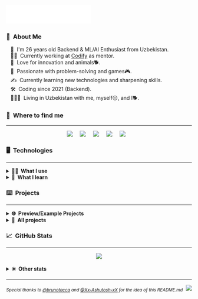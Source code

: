 <head>
	<link rel="shortcut icon" type="image/png" href="favicon.png">
	<title>GGwM</title>
</head>
<img src="images/svg/header_en.svg">


### 👾 &nbsp;About Me
&nbsp;&nbsp;&nbsp;🧍 &nbsp;I'm 26 years old Backend & ML/AI Enthusiast from Uzbekistan.\
&nbsp;&nbsp;&nbsp;👨‍💻 &nbsp;Currently working at [Codify](https://codifylab.uz/) as mentor. \
&nbsp;&nbsp;&nbsp;🌱 &nbsp;Love for innovation and animals🐕.\
&nbsp;&nbsp;&nbsp;💓 &nbsp;Passionate with problem-solving and games🎮.\
&nbsp;&nbsp;&nbsp;✍️ &nbsp;Currently learning new technologies and sharpening skills.\
&nbsp;&nbsp;&nbsp;🛠️ &nbsp;Coding since 2021 (Backend).\
&nbsp;&nbsp;&nbsp;👨‍👩‍👦 &nbsp;Living in Uzbekistan with me, myself😔, and I🐕.


### 🔗 &nbsp;Where to find me
<hr/>

<p align="center">
	<a href="mailto:mihail999999999@gmail.com?subject=From%20Github"><img src="https://ggwmwgg.github.io/images/svg/gmail.svg" /></a>&nbsp;&nbsp;&nbsp;&nbsp;
	<a href="https://steamcommunity.com/id/ggwm/"><img src="https://ggwmwgg.github.io/images/svg/steam.svg" /></a>&nbsp;&nbsp;&nbsp;&nbsp;
	<a href="https://www.instagram.com/ggwmwgg/"><img src="https://ggwmwgg.github.io/images/svg/instagram.svg" /></a>&nbsp;&nbsp;&nbsp;&nbsp;
	<a href="https://ggwmm.t.me/"><img src="https://ggwmwgg.github.io/images/svg/telegram.svg" /></a>&nbsp;&nbsp;&nbsp;&nbsp;
	<a href="https://www.linkedin.com/in/ggwm/"><img src="https://ggwmwgg.github.io/images/svg/linkedin.svg" /></a>&nbsp;&nbsp;&nbsp;&nbsp;
</p>


### 🖥️ &nbsp;Technologies
<hr/>

<details>
	<summary><b>👨‍💻 &nbsp;What I use</b></summary>
	<br/>
	<img src="https://ggwmwgg.github.io/images/svg/python.svg" alt="Python"/>
	<img src="https://ggwmwgg.github.io/images/svg/c.svg" alt="C"/>
	<img src="https://ggwmwgg.github.io/images/svg/javascript.svg" alt="JavaScript"/>
	<img src="https://ggwmwgg.github.io/images/svg/html5.svg" alt="HTML5"/>
	<img src="https://ggwmwgg.github.io/images/svg/css3.svg" alt="CSS3"/>
	<img src="https://ggwmwgg.github.io/images/svg/json.svg" alt="JSON"/>
	<img src="https://ggwmwgg.github.io/images/svg/markdown.svg" alt="Markdown"/>
    <img src="https://ggwmwgg.github.io/images/svg/jinja.svg" alt="Jinja"/>
	<img src="https://ggwmwgg.github.io/images/svg/shell.svg" alt="Shell"/>
	<img src="https://ggwmwgg.github.io/images/svg/bash.svg" alt="Bash"/>
	<img src="https://ggwmwgg.github.io/images/svg/windows_terminal.svg" alt="Win Terminal"/>
	<br/>
	<br/>
	<img src="https://ggwmwgg.github.io/images/svg/mysql.svg" alt="MySQL"/>
	<img src="https://ggwmwgg.github.io/images/svg/sqlite.svg" alt="SQLite"/>
	<img src="https://ggwmwgg.github.io/images/svg/postgresql.svg" alt="PostgreSQL"/>
	<img src="https://ggwmwgg.github.io/images/svg/redis.svg" alt="redis"/>
	<img src="https://ggwmwgg.github.io/images/svg/rabbitmq.svg" alt="RabbitMQ"/>
	<br/>
	<br/>
	<img src="https://ggwmwgg.github.io/images/svg/django.svg" alt="Django"/>
	<img src="https://ggwmwgg.github.io/images/svg/flask.svg" alt="Flask"/>
    <img src="https://ggwmwgg.github.io/images/svg/drf.svg" alt="DRF"/>
	<img src="https://ggwmwgg.github.io/images/svg/asyncio.svg" alt="asyncio"/>
	<img src="https://ggwmwgg.github.io/images/svg/aiohttp.svg" alt="aiohttp"/>
	<img src="https://ggwmwgg.github.io/images/svg/aiogram.svg" alt="aiogram"/>
	<img src="https://ggwmwgg.github.io/images/svg/sqlalchemy.svg" alt="SQLAlchemy"/>
	<img src="https://ggwmwgg.github.io/images/svg/tortoise.svg" alt="Tortoise"/>
	<img src="https://ggwmwgg.github.io/images/svg/selenium.svg" alt="Selenium"/>
	<img src="https://ggwmwgg.github.io/images/svg/pandas.svg" alt="Pandas"/>
	<img src="https://ggwmwgg.github.io/images/svg/numpy.svg" alt="NumPy"/>	
    <img src="https://ggwmwgg.github.io/images/svg/jquery.svg" alt="JQuery"/>
	<img src="https://ggwmwgg.github.io/images/svg/bootstrap.svg" alt="Bootstrap"/>
	<br/>
	<br/>
	<img src="https://ggwmwgg.github.io/images/svg/docker.svg" alt="Docker"/>
	<img src="https://ggwmwgg.github.io/images/svg/git.svg" alt="Git"/>
	<img src="https://ggwmwgg.github.io/images/svg/github.svg" alt="Github"/>
	<img src="https://ggwmwgg.github.io/images/svg/heroku.svg" alt="Heroku"/>
    <img src="https://ggwmwgg.github.io/images/svg/apache.svg" alt="Apache"/>
    <img src="https://ggwmwgg.github.io/images/svg/nginx.svg" alt="NGINX"/>
    <img src="https://ggwmwgg.github.io/images/svg/jenkins.svg" alt="Jenkins"/>
    <img src="https://ggwmwgg.github.io/images/svg/gitlab_ci.svg" alt="Gitlab CI"/>
    <img src="https://ggwmwgg.github.io/images/svg/github_actions.svg" alt="Github Actions"/>
    <img src="https://ggwmwgg.github.io/images/svg/twilio.svg" alt="Twilio"/>
	<img src="https://ggwmwgg.github.io/images/svg/binance.svg" alt="Binance"/>
	<br/>
	<br/>
	<img src="https://ggwmwgg.github.io/images/svg/windows.svg" alt="Windows"/>
	<img src="https://ggwmwgg.github.io/images/svg/linux.svg" alt="Linux"/>
	<img src="https://ggwmwgg.github.io/images/svg/alp_linux.svg" alt="Alpine Linux"/>
	<img src="https://ggwmwgg.github.io/images/svg/vsc.svg" alt="Visual Studio Code"/>
	<img src="https://ggwmwgg.github.io/images/svg/pycharm.svg" alt="PyCharm"/>
	<img src="https://ggwmwgg.github.io/images/svg/notepad.svg" alt="Notepad++"/>
	<img src="https://ggwmwgg.github.io/images/svg/google_chrome.svg" alt="Google Chrome"/>
	<img src="https://ggwmwgg.github.io/images/svg/opera.svg" alt="Opera"/>
	<img src="https://ggwmwgg.github.io/images/svg/brave.svg" alt="Brave"/>
	<img src="https://ggwmwgg.github.io/images/svg/ms_excel.svg" alt="MS Excel"/>
	<br/>
	<br/>
	<br/>
</details>

<details>
	<summary><b>🧠 &nbsp;What I learn</b></summary>
	<br/>
	<img src="https://ggwmwgg.github.io/images/svg/typescript.svg" alt="TypeScript"/>
	<img src="https://ggwmwgg.github.io/images/svg/powershell.svg" alt="PowerShell"/>
	<br/>
	<br/>
	<img src="https://ggwmwgg.github.io/images/svg/oracle.svg" alt="Oracle"/>
	<img src="https://ggwmwgg.github.io/images/svg/mongodb.svg" alt="MongoDB"/>
    <img src="https://ggwmwgg.github.io/images/svg/mariadb.svg" alt="MariaDB"/>
	<br/>
	<br/>
    <img src="https://ggwmwgg.github.io/images/svg/socket_io.svg" alt="Socket.io"/>
    <img src="https://ggwmwgg.github.io/images/svg/nodejs.svg" alt="Node.js"/>
    <img src="https://ggwmwgg.github.io/images/svg/npm.svg" alt="NPM"/>
	<img src="https://ggwmwgg.github.io/images/svg/react.svg" alt="React"/>
	<img src="https://ggwmwgg.github.io/images/svg/material.svg" alt="Material-UI"/>
	<img src="https://ggwmwgg.github.io/images/svg/angularjs.svg" alt="AngularJS"/>
	<img src="https://ggwmwgg.github.io/images/svg/tensorflow.svg" alt="Tensorflow"/>
    <img src="https://ggwmwgg.github.io/images/svg/scikit.svg" alt="scikit-learn"/>
    <img src="https://ggwmwgg.github.io/images/svg/keras.svg" alt="Keras"/>
    <img src="https://ggwmwgg.github.io/images/svg/pytorch.svg" alt="PyTorch"/>
    <img src="https://ggwmwgg.github.io/images/svg/matplotlib.svg" alt="Matplotlib"/>
    <img src="https://ggwmwgg.github.io/images/svg/plotly.svg" alt="Plotly"/>
	<br/>
	<br/>
    <img src="https://ggwmwgg.github.io/images/svg/firebase.svg" alt="Firebase"/>
	<img src="https://ggwmwgg.github.io/images/svg/kafka.svg" alt="Kafka"/>
    <img src="https://ggwmwgg.github.io/images/svg/rails.svg" alt="Rails"/>
	<img src="https://ggwmwgg.github.io/images/svg/kubernetes.svg" alt="Kubernetes"/>
    <img src="https://ggwmwgg.github.io/images/svg/travis_ci.svg" alt="Travis CI"/>
    <img src="https://ggwmwgg.github.io/images/svg/airflow.svg" alt="Airflow"/>
	<img src="https://ggwmwgg.github.io/images/svg/gitlab.svg" alt="Gitlab"/>
	<img src="https://ggwmwgg.github.io/images/svg/amazon_aws.svg" alt="Amazon AWS"/>
	<img src="https://ggwmwgg.github.io/images/svg/google_cloud.svg" alt="Google Cloud"/>
	<img src="https://ggwmwgg.github.io/images/svg/ms_azure.svg" alt="Microsoft Azure"/>
	<img src="https://ggwmwgg.github.io/images/svg/cloudflare.svg" alt="Cloudflare"/>
	<br/>
	<br/>
    <img src="https://ggwmwgg.github.io/images/svg/sublime.svg" alt="Sublime Text Editor"/>
	<br/>
	<br/>
	<br/>
</details>

### ⌨️ &nbsp;Projects
<hr/>
<details>
	<summary><b>🌐 &nbsp;Preview/Example Projects</b></summary>
	<br/>
    <blockquote>Projects where most technologies were used.</blockquote>
    <ul>
        <li><a href="https://github.com/ggwmwgg/cs50web/tree/main/wiki" target="_blank">Wiki (Django/PostgreSQL/HTML5/Bootstrap5/Docker/Tests/Markdown)</a></li>
        <li><a href="https://github.com/ggwmwgg/cs50web/tree/main/commerce" target="_blank">Commerce (Django/PostgreSQL/HTML5/Bootstrap5/Docker/Tests)</a></li>
        <li><a href="https://github.com/ggwmwgg/cs50web/tree/main/mail" target="_blank">Mail (Django/PostgreSQL/JavaScript/HTML5/Bootstrap5/Docker/Tests)</a></li>
        <li><a href="https://github.com/ggwmwgg/cs50web/tree/main/twitter" target="_blank">Twitter (Django/PostgreSQL/JavaScript/HTML5/Bootstrap5/Docker/Tests)</a></li>
        <li><a href="https://github.com/ggwmwgg/tg_seller_crypto" target="_blank">Telegram AutoSeller bot Example (Aiogram/PostgreSQL/Tortoise/Bitcoinlib/Redis/Docker)</a></li>
        <li><a href="https://github.com/ggwmwgg/algo_macd" target="_blank">Binance Algo Trading Bot (MACD) (Python/Binance/TALib/Pandas)</a></li>
        <li><a href="https://github.com/ggwmwgg/cs50/tree/main/FLSK_Birthdays" target="_blank">Birthdays (Flast/SQL/HTML5/CSS3)</a></li>
    </ul>
</details>
<details>
	<summary><b>💾 &nbsp;All projects</b></summary>
    <ul style="list-style-type: none">
		<li>
			<details>
				<summary><b>JetBrains Courses Projects</b></summary>
				<blockquote>Projects from my JetBrains Academy (HyperSkill) courses</blockquote>
					<ul>
						<li><a href="https://github.com/ggwmwgg/jb" target="_blank">Main Repo (more course info here)</a></li>
						<li><a href="https://github.com/ggwmwgg/jb/tree/main/TicTacToe_HS" target="_blank">Simple Tic Tac Toe (Python/BS4/requests)</a></li>
						<li><a href="https://github.com/ggwmwgg/jb/tree/main/Scraper_HS" target="_blank">Web Scraper (Python/BS4/requests)</a></li>
                        <li><a href="https://github.com/ggwmwgg/jb/tree/main/Arithmetic_HS" target="_blank">Arithmetic Exam Application (Python)</a></li>
						<li><a href="https://github.com/ggwmwgg/jb/tree/main/Easyrider_HS" target="_blank">Easy Rider Bus Company (Python/JSON)</a></li>
						<li><a href="https://github.com/ggwmwgg/jb/tree/main/Flashcards_HS" target="_blank">Flashcards (Python/JSON/csv)</a></li>
                        <li><a href="https://github.com/ggwmwgg/jb/tree/main/Calculator_HS" target="_blank">Smart Calculator (Python)</a></li>
						<li><a href="https://github.com/ggwmwgg/jb/tree/main/Zookeeper_HS" target="_blank">Zookeeper (Python)</a></li>
						<li><a href="https://github.com/ggwmwgg/jb/tree/main/SCB_HS" target="_blank">Simple Chatty Bot (Python)</a></li>
                        <li><a href="https://github.com/ggwmwgg/jb/tree/main/Simple_Banking_System_HS" target="_blank">Simple Banking System (Python/sqlite3)</a></li>
                        <li><a href="https://github.com/ggwmwgg/jb/tree/main/Food_Blog_Backend_HS" target="_blank">Food Blog (Python/sqlite3/argparse)</a></li>
						<li><a href="https://github.com/ggwmwgg/jb/tree/main/Calculator_for_Investors_HS" target="_blank">Calculator for Investors (Python/SQLAlchemy/csv)</a></li>
						<li><a href="https://github.com/ggwmwgg/jb/tree/main/TO_DO_List_HS" target="_blank">TO DO List (Python/SQLAlchemy)</a></li>
                        <li><a href="https://github.com/ggwmwgg/jb/tree/main/Coffee_Machine_JS" target="_blank">Coffee Machine (JavaScript)</a></li>
						<li><a href="https://github.com/ggwmwgg/jb/tree/main/Hangman_JS" target="_blank">Hangman (JavaScript)</a></li>
						<li><a href="https://github.com/ggwmwgg/jb/tree/main/Simple_Currency_Converter_JS" target="_blank">Simple Currency Converter (JavaScript)</a></li>
                        <li><a href="https://github.com/ggwmwgg/jb/tree/main/Zookeeper_JS" target="_blank">Zookeeper (JavaScript)</a></li>
					</ul>
			</details>
		</li>
		<li>
			<details>
				<summary><b>CS50 Course Projects</b></summary>
				<blockquote>Projects from my CS50 (HarvardX) course</blockquote>
				<ul>
                    <li><a href="https://github.com/ggwmwgg/cs50/" target="_blank">Main Repo (more course info here)</a></li>
					<li><a href="https://github.com/ggwmwgg/cs50/tree/main/C_Cash" target="_blank">Cash (C)</a></li>
					<li><a href="https://github.com/ggwmwgg/cs50/tree/main/C_Mario" target="_blank">Mario (C)</a></li>
					<li><a href="https://github.com/ggwmwgg/cs50/tree/main/C_Readability" target="_blank">Readability (C)</a></li>
					<li><a href="https://github.com/ggwmwgg/cs50/tree/main/C_Caesar" target="_blank">Caesar (C)</a></li>
					<li><a href="https://github.com/ggwmwgg/cs50/tree/main/C_Scrabble" target="_blank">Scrabble (C)</a></li>
					<li><a href="https://github.com/ggwmwgg/cs50/tree/main/C_Plurality" target="_blank">Plurality (C)</a></li>
					<li><a href="https://github.com/ggwmwgg/cs50/tree/main/C_Runoff" target="_blank">Runoff (C)</a></li>
					<li><a href="https://github.com/ggwmwgg/cs50/tree/main/C_Recover" target="_blank">Recover (C)</a></li>
					<li><a href="https://github.com/ggwmwgg/cs50/tree/main/C_Filter" target="_blank">Filter (C)</a></li>
                    <li><a href="https://github.com/ggwmwgg/cs50/tree/main/C_Volume" target="_blank">Volume (C)</a></li>
					<li><a href="https://github.com/ggwmwgg/cs50/tree/main/C_Speller" target="_blank">Speller (C)</a></li>
					<li><a href="https://github.com/ggwmwgg/cs50/tree/main/C_Inheritance" target="_blank">Inheritance (C)</a></li>
					<li><a href="https://github.com/ggwmwgg/cs50/tree/main/Py_Cash" target="_blank">Cash (Python)</a></li>
					<li><a href="https://github.com/ggwmwgg/cs50/tree/main/Py_Readability" target="_blank">Readability (Python)</a></li>
					<li><a href="https://github.com/ggwmwgg/cs50/tree/main/Py_Mario" target="_blank">Mario (Python)</a></li>
					<li><a href="https://github.com/ggwmwgg/cs50/tree/main/Py_DNA" target="_blank">DNA (Python/csv)</a></li>
					<li><a href="https://github.com/ggwmwgg/cs50/tree/main/Py_WorldCup" target="_blank">World Cup (Python/csv)</a></li>
					<li><a href="https://github.com/ggwmwgg/cs50/tree/main/SQL_Movies" target="_blank">Movies (SQL)</a></li>
                    <li><a href="https://github.com/ggwmwgg/cs50/tree/main/HCJs_Trivia" target="_blank">Trivia (HTML5/CSS3/JavScript)</a></li>
					<li><a href="https://github.com/ggwmwgg/cs50/tree/main/FLSK_Finance" target="_blank">Finance (Flask/HTML5/CSS3/sqlite3)</a></li>
					<li><a href="https://github.com/ggwmwgg/cs50/tree/main/FLSK_Birthdays" target="_blank">Birthdays (Flask/HTML5/CSS3/sqlite3)</a></li>
				</ul>
			</details>
		</li>
		<li>
			<details>
				<summary><b>CS50W Course Projects</b></summary>
				<blockquote>Projects from my CS50 Web Development (HarvardX) course</blockquote>
					<ul>
                        <li><a href="https://github.com/ggwmwgg/cs50web" target="_blank">Main Repo (more course info here)</a></li>
						<li><a href="https://github.com/ggwmwgg/cs50web/tree/main/google" target="_blank">Google Search (HTML5/CSS3/Bootstrap5)</a></li>
                        <li><a href="https://github.com/ggwmwgg/cs50web/tree/main/wiki" target="_blank">Wiki (Django/PostgreSQL/HTML5/Bootstrap5/Docker/Tests/Markdown)</a></li>
                        <li><a href="https://github.com/ggwmwgg/cs50web/tree/main/commerce" target="_blank">Commerce (Django/PostgreSQL/HTML5/Bootstrap5/Docker/Tests)</a></li>
                        <li><a href="https://github.com/ggwmwgg/cs50web/tree/main/mail" target="_blank">Mail (Django/PostgreSQL/JavaScript/HTML5/Bootstrap5/Docker/Tests)</a></li>
                        <li><a href="https://github.com/ggwmwgg/cs50web/tree/main/twitter" target="_blank">Twitter (Django/PostgreSQL/JavaScript/HTML5/Bootstrap5/Docker/Tests)</a></li>
						<li><a href="#" target="_blank">Portfolio (TO DO)</a></li>
					</ul>
			</details>
		</li>
		<li>
			<details>
				<summary><b>Other</b></summary>
				<blockquote>Other projects</blockquote>
				<ul>
                    <li><a href="https://github.com/ggwmwgg/tgbot/tree/cafe_bot" target="_blank">Telegram Bot Example (Aiogram/SQLAlchemy/Gino/Twilio) (Archived)</a></li>
                    <li><a href="https://github.com/ggwmwgg/tgbot" target="_blank">Telegram Bot Template (Aiogram) (Archived)</a></li>
                    <li><a href="https://github.com/ggwmwgg/tg_seller_crypto" target="_blank">Telegram AutoSeller bot Example (Aiogram/PostgreSQL/Tortoise/Bitcoinlib/Redis/Docker)</a></li>
					<li><a href="https://github.com/ggwmwgg/algo_macd" target="_blank">Binance Algo Trading Bot (MACD) (Python/Binance/TALib/Pandas)</a></li>
				    <li><a href="https://github.com/ggwmwgg/algo_tema" target="_blank">Binance TEMA Signal Bot</a></li>
                </ul>
			</details>
		</li>
	</ul>
</details>

### 📈 &nbsp;GitHub Stats
<hr/>
<p align="center">
	<img height="137px" src="https://github-readme-stats.vercel.app/api?username=ggwmwgg&bg_color=00000000&hide_title=true&hide_border=true&show_icons=true&include_all_commits=true&count_private=true&line_height=21&theme=tokyonight" />
</p>
<details>
	<summary><b>✳️ &nbsp;Other stats</b></summary>
	<br/>
	<p align="center">
		<img height="137px" src="https://streak-stats.demolab.com?user=ggwmwgg&theme=tokyonight&hide_border=true&background=DD272700" />
		<img height="137px" src="https://github-readme-stats.vercel.app/api/top-langs/?username=ggwmwgg&bg_color=00000000&hide=html,css&hide_title=false&hide_border=true&layout=compact&langs_count=8&theme=tokyonight" />
	</p>
</details>

<hr/>

<p>
    <img align="right" src="https://komarev.com/ghpvc/?username=ggwmwgg&style=flat-square">
	<sub><i>Special thanks to <a href="https://github.com/brunotacca">@brunotacca</a> and <a href="https://github.com/Xx-Ashutosh-xX">@Xx-Ashutosh-xX</a> for the idea of this README.md</i></sub>
</p>

